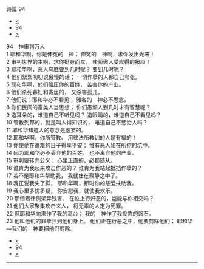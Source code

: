 ﻿





 诗篇 94




* [<](bible/PSA093.md)
* [94](bible/PSA.md)
* [>](bible/PSA095.md)



 
94　神审判万人  
1 耶和华啊，你是伸冤的　神； 伸冤的　神啊，求你发出光来！  
2 审判世界的主啊，求你挺身而立， 使骄傲人受应得的报应！  
3 耶和华啊，恶人夸胜要到几时呢？ 要到几时呢？     
4 他们絮絮叨叨说傲慢的话； 一切作孽的人都自己夸张。  
5 耶和华啊，他们强压你的百姓， 苦害你的产业。  
6 他们杀死寡妇和寄居的， 又杀害孤儿。  
7 他们说：耶和华必不看见； 雅各的　神必不思念。     
8 你们民间的畜类人当思想； 你们愚顽人到几时才有智慧呢？  
9 造耳朵的，难道自己不听见吗？ 造眼睛的，难道自己不看见吗？  
10 管教列邦的，就是叫人得知识的， 难道自己不惩治人吗？  
11 耶和华知道人的意念是虚妄的。     
12 耶和华啊，你所管教、 用律法所教训的人是有福的！  
13 你使他在遭难的日子得享平安； 惟有恶人陷在所挖的坑中。  
14 因为耶和华必不丢弃他的百姓， 也不离弃他的产业。  
15 审判要转向公义； 心里正直的，必都随从。     
16 谁肯为我起来攻击作恶的？ 谁肯为我站起抵挡作孽的？  
17 若不是耶和华帮助我， 我就住在寂静之中了。  
18 我正说我失了脚， 耶和华啊，那时你的慈爱扶助我。  
19 我心里多忧多疑， 你安慰我，就使我欢乐。     
20 那借着律例架弄残害、 在位上行奸恶的，岂能与你相交吗？  
21 他们大家聚集攻击义人， 将无辜的人定为死罪。  
22 但耶和华向来作了我的高台； 我的　神作了我投靠的磐石。  
23 他叫他们的罪孽归到他们身上。 他们正在行恶之中，他要剪除他们； 耶和华—我们的　神要把他们剪除。 
* [<](bible/PSA093.md)
* [94](bible/PSA.md)
* [>](bible/PSA095.md)





---









